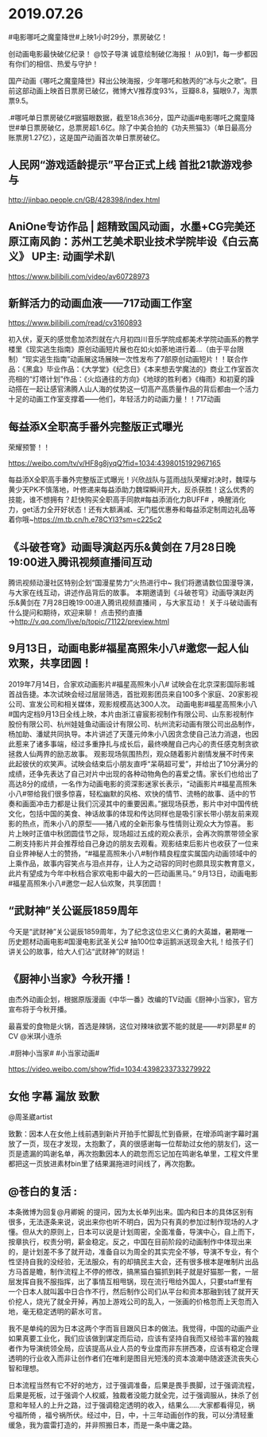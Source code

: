 # 2019.07.26

#电影哪吒之魔童降世#上映1小时29分，票房破亿！

创动画电影最快破亿纪录！
@饺子导演 诚意绘制破亿海报！
从0到1，每一步都因有你们的相信、热爱与守护！

国产动画《哪吒之魔童降世》释出公映海报，少年哪吒和敖丙的“冰与火之歌”。目前这部动画上映首日票房已破亿，微博大V推荐度93%，豆瓣8.8，猫眼9.7，淘票票9.5。

.#哪吒单日票房破亿#据猫眼数据，截至18点36分，国产动画#电影哪吒之魔童降世#单日票房破亿，总票房超1.6亿。除了中美合拍的《功夫熊猫3》（单日最高分账票房1.27亿），这是国产动画首次单日票房破亿。

## 人民网“游戏适龄提示”平台正式上线 首批21款游戏参与

http://jinbao.people.cn/GB/428398/index.html

## AniOne专访作品 | 超精致国风动画，水墨+CG完美还原江南风韵：苏州工艺美术职业技术学院毕设《白云高义》 UP主: 动画学术趴

https://www.bilibili.com/video/av60728973
 

## 新鲜活力的动画血液——717动画工作室

https://www.bilibili.com/read/cv3160893

 
初入伏，夏天的感觉愈加浓烈就在六月初四川音乐学院成都美术学院动画系的教学楼里《现实逃生指南》原创动画短片展也在如火如荼地进行着…（由于平台限制）“现实逃生指南”动画展这场展映一次性发布了7部原创动画短片！！联合作品：《黑盒》毕业作品：《大学堂》《纪念日》《本来想去学魔法的》商业工作室首次亮相的“灯塔计划”作品：《火焰通往的方向》《地球的胜利者》《梅雨》和初夏的躁动搭在一起让感官沸腾人山人海的仗势这一切高产高质量作品的背后都由一个活力十足的动画工作室支撑着——他们，年轻活力的动画力量！！717动画
 

## 每益添X全职高手番外完整版正式曝光

荣耀预警！！

https://weibo.com/tv/v/HF8g8jyqQ?fid=1034:4398015192967165

每益添X全职高手番外完整版正式曝光！兴欣战队与蓝雨战队荣耀对决时，魏琛与黄少天PK不慎落地，叶修递来每益添助力魏琛瞬间开大，反杀获胜！这么优秀的技能，谁不想拥有？赶快购买全职高手同款#每益添消化力BUFF# ，唤醒消化力，get活力全开好状态！还有大额满减、无门槛优惠券和每益添定制周边礼品等着你哦~https://m.tb.cn/h.e78CYI3?sm=c225c2



## 《斗破苍穹》动画导演赵丙乐&黄剑在 7月28日晚19:00进入腾讯视频直播间互动

腾讯视频动漫社区特别企划“国漫星势力”火热进行中~
我们将邀请数位国漫导演，与大家在线互动，讲述作品背后的故事。
本期邀请到《斗破苍穹》动画导演赵丙乐&黄剑在 7月28日晚19:00进入腾讯视频直播间 ，与大家互动！
关于斗破动画有什么提问和期待，欢迎来聊！
点击预约直播→http://v.qq.com/live/p/topic/71122/preview.html

## 9月13日，动画电影#福星高照朱小八#邀您一起人仙欢聚，共享团圆！

2019年7月14日，合家欢动画影片#福星高照朱小八# 试映会在北京深影国际影城首战告捷。本次试映会经过层层筛选，首批观影团员来自100多个家庭、20家影视公司、宣发公司和相关媒体，观影规模高达300人次。
动画电影#福星高照朱小八#国内定档9月13日全线上映，本片由浙江睿宸影视制作有限公司、山东影视制作股份有限公司、杭州娃娃鱼动画设计有限公司、杭州流彩动画有限公司出品制作，杨加助、潘斌共同执导。本片讲述了天蓬元帅朱小八因贪念使自己法力消退，也因此惹来了诸多事端，经过多重挣扎与成长后，最终唤醒自己内心的责任感克制贪欲拯救人仙两界的励志故事。
观影现场氛围热烈，观众随着影片剧情发展不时传来此起彼伏的欢笑声。试映会结束后小朋友直呼“呆萌超可爱”，并给出了10分满分的成绩，还争先表达了自己对片中出现的各种动物角色的喜爱之情。家长们也给出了高达8分的成绩，一名作为动画电影的资深影迷家长表示，“动画影片#福星高照朱小八#带给我们很多惊喜，轻松幽默的风格、欢快的情节、流畅的故事、适中的节奏和画面冲击力都是让我们沉浸其中的重要因素。”据现场获悉，影片中对中国传统文化，包括中国的美食、神话故事的体现和传达同样也是吸引家长带小朋友前来观影的热点，而朱小八的原型——猪八戒的全新形象与性情则让观众大为惊喜。
影片上映时正值中秋团圆佳节之际，现场超过五成的观众表示，会再次购票带领全家二刷支持影片并会推荐给自己身边的朋友去观看。观影结束后影片也收获了一位来自业界神秘人士的赞扬，“#福星高照朱小八#制作精良程度实属国内动画领域中的上乘作品，故事内容笑点与泪点并存，让人为之动容的同时也颇具现实教育意义，此片有望成为今年中秋档合家欢电影中最大的一匹动画黑马。”
9月13日，动画电影#福星高照朱小八#邀您一起人仙欢聚，共享团圆！

## “武财神”关公诞辰1859周年

今天是“武财神”关公诞辰1859周年，为了纪念这位忠义仁勇的大英雄，暑期唯一历史题材动画电影#国漫电影武圣关公# 抽100位幸运鹅派送现金大礼！给孩子们讲关公的故事，给大人们沾“武财神”的财运！

## 《厨神小当家》今秋开播！

由杰外动画企划，根据原版漫画《中华一番》改编的TV动画《厨神小当家》，官方宣布将于今秋开播。

最喜爱的食物是火锅，首选是辣锅，这位对辣味欲罢不能的就是——#刘昴星# 的CV @米琪小连杀 

.#厨神小当家# #小当家动画#

https://video.weibo.com/show?fid=1034:4398233733279922

## 女他 字幕 漏放 致歉

@周圣崴artist

致歉：因本人在女他上线前遇到新片开拍手忙脚乱忙到昏厥，在增添鸣谢字幕时漏放了一页，现在才发现，太抱歉了，真的很感谢每一位帮助过女他的朋友们，这一页是遗漏的鸣谢名单，再次抱歉因本人的疏忽而忘记加在鸣谢名单里，工程文件里都把这一页放进素材bin里了结果漏拖进时间线了，再次抱歉。

## @苍白的复活  :

本条微博为回复@月卿婉 的提问，因为太长单列出来。国内和日本的具体区别有很多，无法逐条来说，说出来你也听不明白，因为只有真的参加过制作现场的人才懂。但从大的原则上，日本可以说是计划周密，全面准备，导演中心，自上而下，按章执行，权责分明，薪金稳定。反之，中国在目前阶段的动画制作中体现出来的，是计划差不多了就开动，准备自以为周全的其实完全不够，导演不专业，有个性坚持自我的没经验，无法服众，有的却搞民主大会，还有很多根本是唯制片出品方马首是瞻，制作流程上不停的修改，搞黑猫白猫抓到耗子就是好猫那一套，一层层发挥自我不服指挥，出了事情互相甩锅，现在流行甩给外国人，只要staff里有一个日本人就叫嚣中日合作不行，然后制作公司们从平台和资本那融到钱了就开天价挖人，烧光了就全开掉，再加上游戏公司的乱入，一张画的价格忽而上天忽而入地，毫无稳定透明的薪水可言。

我不是单纯的因为日本这两个字而盲目跟风日本的做法。我觉得，中国的动画产业如果真要工业化，我们应该做到谋定而后动，应该有坚持自我而又经验丰富的独裁者作为导演统领全局，应该提高从业人员的专业度而非东拼西凑，应该有稳定合理透明的行业收入而非让创作者们在唯利是图目光短浅的资本浪潮中随波逐流丧失心智和理想。

日本流程当然有它不好的地方，过于强调准备，后果是畏手畏脚，过于强调流程，后果是死板，过于强调个人权威，独裁者没能力就全完，过于强调服从，抹杀了创意和年轻人的上升之路，过于强调稳定透明的收入，结果么.....大家都看得见，祸兮福所倚 ，福兮祸所伏。经过中，日，中，十三年动画创作的我，可以分清轻重缓急，我为震雷打造的，并非照搬日本，而是一条中庸之路。 